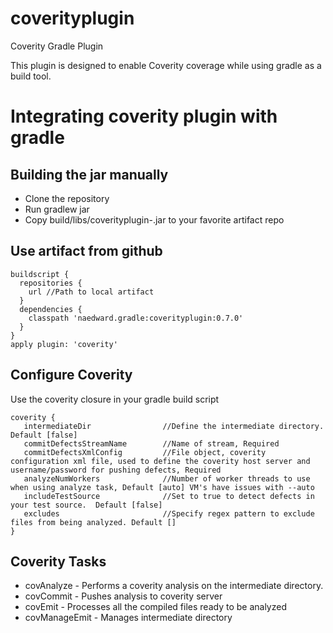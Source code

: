 coverityplugin
==============

Coverity Gradle Plugin

This plugin is designed to enable Coverity coverage while using gradle as a build tool.

Integrating coverity plugin with gradle
=======================================
Building the jar manually
-------------------------
* Clone the repository 
* Run gradlew jar
* Copy build/libs/coverityplugin-<version>.jar to your favorite artifact repo

Use artifact from github
------------------------

    buildscript {
      repositories {
        url //Path to local artifact
      }
      dependencies { 
        classpath 'naedward.gradle:coverityplugin:0.7.0'
      }
    }
    apply plugin: 'coverity'



Configure Coverity 
------------------
Use the coverity closure in your gradle build script

    coverity {
       intermediateDir                //Define the intermediate directory. Default [false]
       commitDefectsStreamName        //Name of stream, Required
       commitDefectsXmlConfig         //File object, coverity configuration xml file, used to define the coverity host server and username/password for pushing defects, Required 
       analyzeNumWorkers              //Number of worker threads to use when using analyze task, Default [auto] VM's have issues with --auto
       includeTestSource              //Set to true to detect defects in your test source.  Default [false]
       excludes                       //Specify regex pattern to exclude files from being analyzed. Default []
    }
    

Coverity Tasks 
--------------
* covAnalyze - Performs a coverity analysis on the intermediate directory.
* covCommit - Pushes analysis to coverity server
* covEmit - Processes all the compiled files ready to be analyzed
* covManageEmit - Manages intermediate directory
